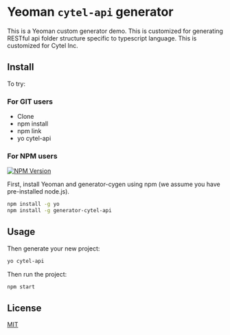 # Yeoman `cytel-api` generator

This is a Yeoman custom generator demo. This is customized for generating RESTful api folder structure specific to typescript language. This is customized for Cytel Inc.

## Install

To try:

### For GIT users

* Clone
* npm install
* npm link
* yo cytel-api

### For NPM users

[![NPM Version][npm-image]][npm-url]

First, install Yeoman and generator-cygen using npm (we assume you have pre-installed node.js).

```bash
npm install -g yo
npm install -g generator-cytel-api
```

## Usage

Then generate your new project:

```bash
yo cytel-api
```

Then run the project:

```bash
npm start
```

## License

[MIT](http://vjpr.mit-license.org)

[npm-image]: https://img.shields.io/npm/v/live-xxx.svg
[npm-url]: https://www.npmjs.com/package/generator-cytel-api
[travis-image]: https://img.shields.io/travis/live-js/live-xxx/master.svg
[travis-url]: https://travis-ci.org/live-js/live-xxx
[coveralls-image]: https://img.shields.io/coveralls/live-js/live-xxx/master.svg
[coveralls-url]: https://coveralls.io/r/live-js/live-xxx?branch=master
